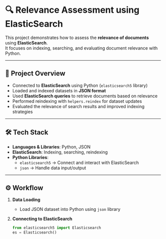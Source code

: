 # 🔍 Relevance Assessment using ElasticSearch

This project demonstrates how to assess the **relevance of documents** using **ElasticSearch**.  
It focuses on indexing, searching, and evaluating document relevance with Python.

---

## 📘 Project Overview
- Connected to **ElasticSearch** using Python (`elasticsearch5` library)  
- Loaded and indexed datasets in **JSON format**  
- Used **ElasticSearch queries** to retrieve documents based on relevance  
- Performed reindexing with `helpers.reindex` for dataset updates  
- Evaluated the relevance of search results and improved indexing strategies  

---

## 🛠️ Tech Stack
- **Languages & Libraries**: Python, JSON  
- **ElasticSearch**: Indexing, searching, reindexing  
- **Python Libraries**:  
  - `elasticsearch5` → Connect and interact with ElasticSearch  
  - `json` → Handle data input/output  

---

## ⚙️ Workflow

1. **Data Loading**
   - Load JSON dataset into Python using `json` library  

2. **Connecting to ElasticSearch**
   ```python
   from elasticsearch5 import Elasticsearch
   es = Elasticsearch()
